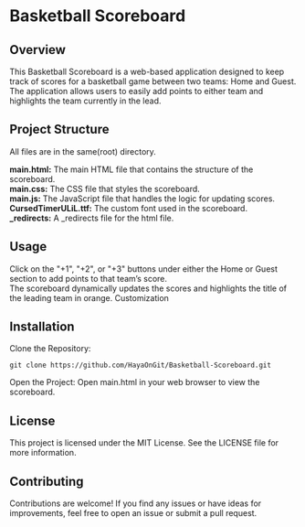 #  Basketball Scoreboard
## Overview

This Basketball Scoreboard is a web-based application designed to keep track of scores for a basketball game between two teams: Home and Guest. The application allows users to easily add points to either team and highlights the team currently in the lead.

## Project Structure
All files are in the same(root) directory.

**main.html:** The main HTML file that contains the structure of the scoreboard.</br>
**main.css:** The CSS file that styles the scoreboard.</br>
**main.js:** The JavaScript file that handles the logic for updating scores.</br>
**CursedTimerULiL.ttf:** The custom font used in the scoreboard.</br>
**_redirects:** A _redirects file for the html file.</br>

## Usage

Click on the "+1", "+2", or "+3" buttons under either the Home or Guest section to add points to that team’s score.</br>
The scoreboard dynamically updates the scores and highlights the title of the leading team in orange.
Customization

## Installation

Clone the Repository:
```
git clone https://github.com/HayaOnGit/Basketball-Scoreboard.git
```

Open the Project:
Open main.html in your web browser to view the scoreboard.

## License

This project is licensed under the MIT License. See the LICENSE file for more information.

## Contributing

Contributions are welcome! If you find any issues or have ideas for improvements, feel free to open an issue or submit a pull request.
